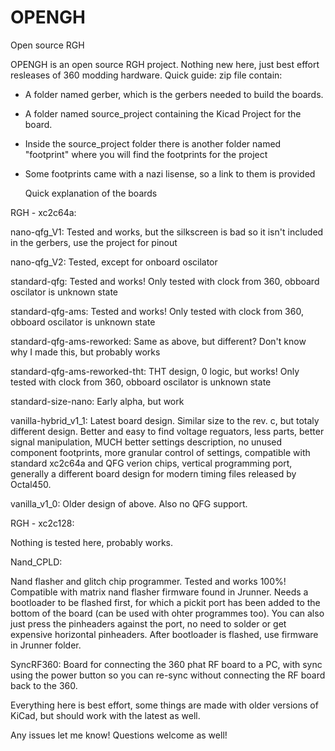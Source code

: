 # OPENGH
Open source RGH

OPENGH is an open source RGH project. Nothing new here, just best effort resleases of 360 modding hardware.
Quick guide:
zip file contain:
- A folder named gerber, which is the gerbers needed to build the boards.
- A folder named source_project containing the Kicad Project for the board.
- Inside the source_project folder there is another folder named "footprint" where you will find the footprints for the project
- Some footprints came with a nazi lisense, so a link to them is provided

  Quick explanation of the boards

RGH - xc2c64a:

nano-qfg_V1: Tested and works, but the silkscreen is bad so it isn't included in the gerbers, use the project for pinout

nano-qfg_V2: Tested, except for onboard oscilator

standard-qfg: Tested and works! Only tested with  clock from 360, obboard oscilator is unknown state 

standard-qfg-ams: Tested and works! Only tested with  clock from 360, obboard oscilator is unknown state

standard-qfg-ams-reworked: Same as above, but different? Don't know why I made this, but probably works 

standard-qfg-ams-reworked-tht: THT design, 0 logic, but works! Only tested with  clock from 360, obboard oscilator is unknown state

standard-size-nano: Early alpha, but work

vanilla-hybrid_v1_1: Latest board design. Similar size to the rev. c, but totaly different design. Better and easy to find voltage reguators, less parts, better signal manipulation, MUCH better settings description, no 
unused component footprints, more granular control of settings, compatible with standard xc2c64a and QFG verion chips, vertical programming port, generally a different board design for modern timing files released by Octal450.

vanilla_v1_0: Older design of above. Also no QFG support.

RGH - xc2c128:

Nothing is tested here, probably works.


Nand_CPLD:

Nand flasher and glitch chip programmer. Tested and works 100%! Compatible with matrix nand flasher firmware found in Jrunner. Needs a bootloader to be flashed first, for which a pickit port has been added to the bottom of the board (can be used with ohter programmes too). You can also just press the pinheaders against the port, no need to solder or get expensive horizontal pinheaders. After bootloader is flashed, use firmware in Jrunner folder.

SyncRF360:
Board for connecting the 360 phat RF board to a PC, with sync using the power button so you can re-sync without connecting the RF board back to the 360.

Everything here is best effort, some things are made with older versions of KiCad, but should work with the latest as well.

Any issues let me know! Questions welcome as well!
